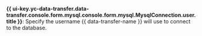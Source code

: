 **{{ ui-key.yc-data-transfer.data-transfer.console.form.mysql.console.form.mysql.MysqlConnection.user.title }}**: Specify the username {{ data-transfer-name }} will use to connect to the database.
